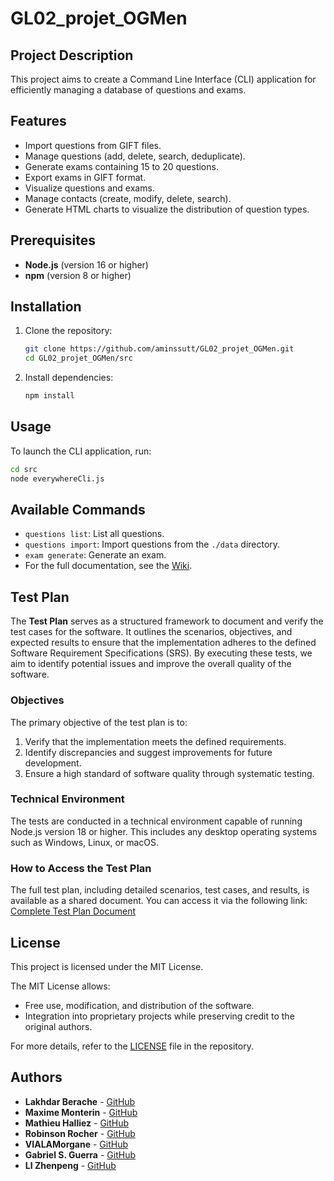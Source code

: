 # GL02_projet_OGMen

## Project Description
This project aims to create a Command Line Interface (CLI) application for efficiently managing a database of questions and exams.

## Features
- Import questions from GIFT files.
- Manage questions (add, delete, search, deduplicate).
- Generate exams containing 15 to 20 questions.
- Export exams in GIFT format.
- Visualize questions and exams.
- Manage contacts (create, modify, delete, search).
- Generate HTML charts to visualize the distribution of question types.

## Prerequisites
- **Node.js** (version 16 or higher)
- **npm** (version 8 or higher)

## Installation
1. Clone the repository:
   ```bash
   git clone https://github.com/aminssutt/GL02_projet_OGMen.git
   cd GL02_projet_OGMen/src
   ```
2. Install dependencies:
   ```bash
   npm install
   ```

## Usage
To launch the CLI application, run:
```bash
cd src
node everywhereCli.js
```

## Available Commands
- `questions list`: List all questions.
- `questions import`: Import questions from the `./data` directory.
- `exam generate`: Generate an exam.
- For the full documentation, see the [Wiki](https://github.com/VIALAMorgane/GL02_projet_OGMen/wiki).

## Test Plan
The **Test Plan** serves as a structured framework to document and verify the test cases for the software. It outlines the scenarios, objectives, and expected results to ensure that the implementation adheres to the defined Software Requirement Specifications (SRS). By executing these tests, we aim to identify potential issues and improve the overall quality of the software.

### Objectives
The primary objective of the test plan is to:
1. Verify that the implementation meets the defined requirements.
2. Identify discrepancies and suggest improvements for future development.
3. Ensure a high standard of software quality through systematic testing.

### Technical Environment
The tests are conducted in a technical environment capable of running Node.js version 18 or higher. This includes any desktop operating systems such as Windows, Linux, or macOS.

### How to Access the Test Plan
The full test plan, including detailed scenarios, test cases, and results, is available as a shared document. You can access it via the following link:
[Complete Test Plan Document](https://1drv.ms/w/c/a76d655a7365bbf8/EdweaEHzgMZEo9kE3GjzxmYBrerO7NDwxP3NgwS3015MPQ?e=wsyO4D)

## License
This project is licensed under the MIT License. 

The MIT License allows:
- Free use, modification, and distribution of the software.
- Integration into proprietary projects while preserving credit to the original authors.

For more details, refer to the [LICENSE](./LICENSE) file in the repository.

## Authors
- **Lakhdar Berache** - [GitHub](https://github.com/aminssutt)
- **Maxime Monterin** - [GitHub](https://github.com/maximeMonterin)
- **Mathieu Halliez** - [GitHub](https://github.com/mathieuHalliez)
- **Robinson Rocher** - [GitHub](https://github.com/robinsonrcr)
- **VIALAMorgane** - [GitHub](https://github.com/VIALAMorgane)
- **Gabriel S. Guerra** - [GitHub](https://github.com/gabriel-guerra)
- **LI Zhenpeng** - [GitHub](https://github.com/LZPxka)
